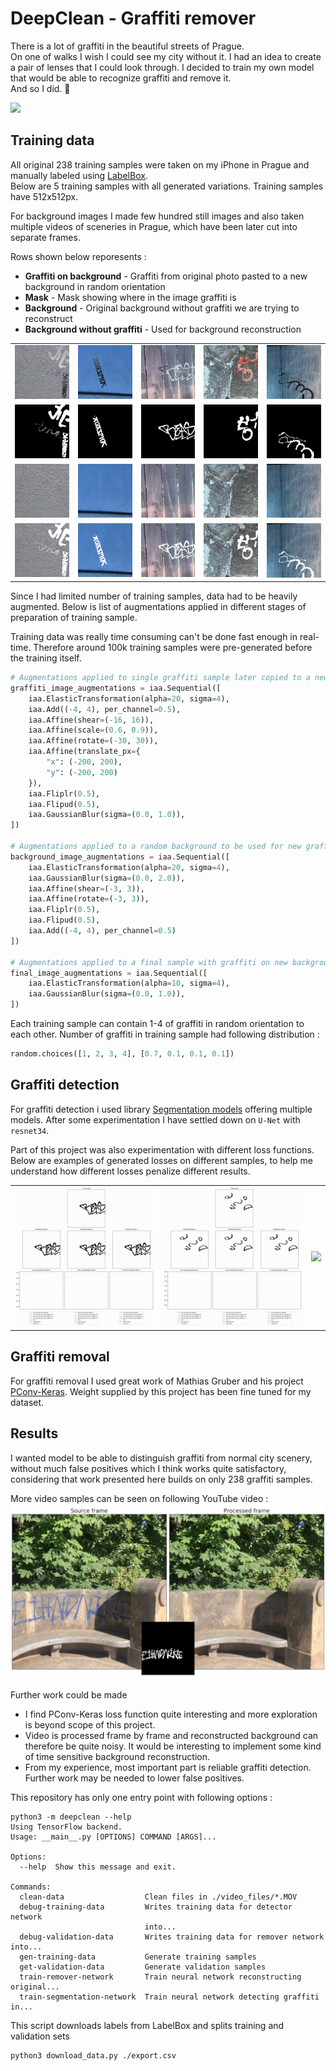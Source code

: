 # DeepClean - Graffiti remover

There is a lot of graffiti in the beautiful streets of Prague. <br> On one of walks I wish I could see my city without it. I had an idea to create a pair of lenses that I could look through. I decided to train my own model that would be able to recognize graffiti and remove it. <br> And so I did. 🙂

<img src="readme_images/flowers.gif">

## Training data

All original 238 training samples were taken on my iPhone in Prague and manually labeled using [LabelBox](https://labelbox.com/).  
Below are 5 training samples with all generated variations. Training samples have 512x512px.

For background images I made few hundred still images and also taken multiple videos of sceneries in Prague, which have been later cut into separate frames.

Rows shown below reporesents :
* **Graffiti on background** - Graffiti from original photo pasted to a new background in random orientation
* **Mask** - Mask showing where in the image graffiti is 
* **Background** - Original background without graffiti we are trying to reconstruct
* **Background without graffiti** - Used for background reconstruction

<table>
<tr>
<td><img src="training_data/graffiti/24041044197541570427048765321291706.jpg"></td>
<td><img src="training_data/graffiti/1890844649050851198352290444015391.jpg"></td>
<td><img src="training_data/graffiti/38682170269064597393399288459270823.jpg"></td>
<td><img src="training_data/graffiti/6654690004604873804043818019546405.jpg"></td>
<td><img src="training_data/graffiti/6246025075392155291329773433399226.jpg"></td>
</tr>
<tr>
<td><img src="training_data/masks/24041044197541570427048765321291706.jpg"></td>
<td><img src="training_data/masks/1890844649050851198352290444015391.jpg"></td>
<td><img src="training_data/masks/38682170269064597393399288459270823.jpg"></td>
<td><img src="training_data/masks/6654690004604873804043818019546405.jpg"></td>
<td><img src="training_data/masks/6246025075392155291329773433399226.jpg"></td>
</tr>
<tr>
<td><img src="training_data/background/24041044197541570427048765321291706.jpg"></td>
<td><img src="training_data/background/1890844649050851198352290444015391.jpg"></td>
<td><img src="training_data/background/38682170269064597393399288459270823.jpg"></td>
<td><img src="training_data/background/6654690004604873804043818019546405.jpg"></td>
<td><img src="training_data/background/6246025075392155291329773433399226.jpg"></td>
</tr>
<tr>
<td><img src="training_data/graffiti_removed/24041044197541570427048765321291706.jpg"></td>
<td><img src="training_data/graffiti_removed/1890844649050851198352290444015391.jpg"></td>
<td><img src="training_data/graffiti_removed/38682170269064597393399288459270823.jpg"></td>
<td><img src="training_data/graffiti_removed/6654690004604873804043818019546405.jpg"></td>
<td><img src="training_data/graffiti_removed/6246025075392155291329773433399226.jpg"></td>
</tr>
</table>

Since I had limited number of training samples, data had to be heavily augmented. Below is list of augmentations applied in different stages of preparation of training sample.

Training data was really time consuming can't be done fast enough in real-time. Therefore around 100k training samples were pre-generated before the training itself.

```python
# Augmentations applied to single graffiti sample later copied to a new background
graffiti_image_augmentations = iaa.Sequential([
    iaa.ElasticTransformation(alpha=20, sigma=4),
    iaa.Add((-4, 4), per_channel=0.5),
    iaa.Affine(shear=(-16, 16)),
    iaa.Affine(scale=(0.6, 0.9)),
    iaa.Affine(rotate=(-30, 30)),
    iaa.Affine(translate_px={
        "x": (-200, 200),
        "y": (-200, 200)
    }),
    iaa.Fliplr(0.5),
    iaa.Flipud(0.5),
    iaa.GaussianBlur(sigma=(0.0, 1.0)),
])

# Augmentations applied to a random background to be used for new graffiti sample
background_image_augmentations = iaa.Sequential([
    iaa.ElasticTransformation(alpha=20, sigma=4),
    iaa.GaussianBlur(sigma=(0.0, 2.0)),
    iaa.Affine(shear=(-3, 3)),
    iaa.Affine(rotate=(-3, 3)),
    iaa.Fliplr(0.5),
    iaa.Flipud(0.5),
    iaa.Add((-4, 4), per_channel=0.5)
])

# Augmentations applied to a final sample with graffiti on new background
final_image_augmentations = iaa.Sequential([
    iaa.ElasticTransformation(alpha=10, sigma=4),
    iaa.GaussianBlur(sigma=(0.0, 1.0)),
])
```
Each training sample can contain 1-4 of graffiti in random orientation to each other. 
Number of graffiti in training sample had following distribution : 

```python
random.choices([1, 2, 3, 4], [0.7, 0.1, 0.1, 0.1])
```

## Graffiti detection

For graffiti detection i used library [Segmentation models](https://github.com/qubvel/segmentation_models) offering multiple models. After some experimentation I have settled down on `U-Net` with `resnet34`.

Part of this project was also experimentation with different loss functions. Below are examples of generated losses on different samples, to help me understand how different losses penalize different results.

<table>
<tr>
<td><img src="readme_images/sample_a_loss.mp4.gif"></td>
<td><img src="readme_images/sample_b_loss.mp4.gif"></td>
<td><img src="readme_images/sample_c_loss.mp4.gif"></td>
</tr>
</table>


## Graffiti removal 

For graffiti removal I used great work of Mathias Gruber and his project [PConv-Keras](https://github.com/MathiasGruber/PConv-Keras). Weight supplied by this project has been fine tuned for my dataset.

## Results

I wanted model to be able to distinguish graffiti from normal city scenery, without much false positives which I think works quite satisfactory, considering that work presented here builds on only 238 graffiti samples.

More video samples can be seen on following YouTube video : 
<a href="#">
<img src="readme_images/youtube_link.png">
</a>

Further work could be made 

* I find PConv-Keras loss function quite interesting and more exploration is beyond scope of this project.
* Video is processed frame by frame and reconstructed background can therefore be quite noisy. It would be interesting to implement some kind of time sensitive background reconstruction.
* From my experience, most important part is reliable graffiti detection. Further work may be needed to lower false positives.

This repository has only one entry point with following options :

```
python3 -m deepclean --help
Using TensorFlow backend.
Usage: __main__.py [OPTIONS] COMMAND [ARGS]...

Options:
  --help  Show this message and exit.

Commands:
  clean-data                  Clean files in ./video_files/*.MOV
  debug-training-data         Writes training data for detector network
                              into...
  debug-validation-data       Writes training data for remover network into...
  gen-training-data           Generate training samples
  get-validation-data         Generate validation samples
  train-remover-network       Train neural network reconstructing original...
  train-segmentation-network  Train neural network detecting graffiti in...
```

This script downloads labels from LabelBox and splits training and validation sets

```
python3 download_data.py ./export.csv
```



